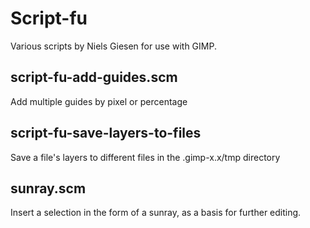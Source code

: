 Script-fu
=========
Various scripts by Niels Giesen for use with GIMP.

script-fu-add-guides.scm
------------------------
Add multiple guides by pixel or percentage

script-fu-save-layers-to-files
------------------------------
Save a file's layers to different files in the .gimp-x.x/tmp directory

sunray.scm
----------
Insert a selection in the form of a sunray, as a basis for further editing. 

